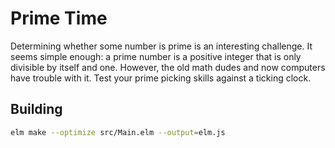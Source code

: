 # Prime Time

Determining whether some number is prime is an interesting challenge. It seems simple enough: a prime number is a positive integer that is only divisible by itself and one. However, the old math dudes and now computers have trouble with it. Test your prime picking skills against a ticking clock.

## Building

```sh
elm make --optimize src/Main.elm --output=elm.js
```